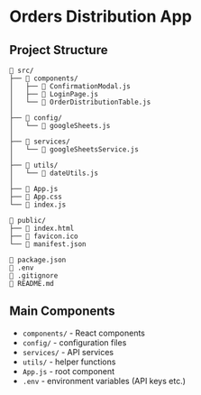 # Orders Distribution App

## Project Structure

```
📁 src/
├── 📁 components/
│   ├── 📄 ConfirmationModal.js
│   ├── 📄 LoginPage.js
│   └── 📄 OrderDistributionTable.js
│
├── 📁 config/
│   └── 📄 googleSheets.js
│
├── 📁 services/
│   └── 📄 googleSheetsService.js
│
├── 📁 utils/
│   └── 📄 dateUtils.js
│
├── 📄 App.js
├── 📄 App.css
└── 📄 index.js

📁 public/
├── 📄 index.html
├── 📄 favicon.ico
└── 📄 manifest.json

📄 package.json
📄 .env
📄 .gitignore
📄 README.md
```

## Main Components
- `components/` - React components
- `config/` - configuration files
- `services/` - API services
- `utils/` - helper functions
- `App.js` - root component
- `.env` - environment variables (API keys etc.)
